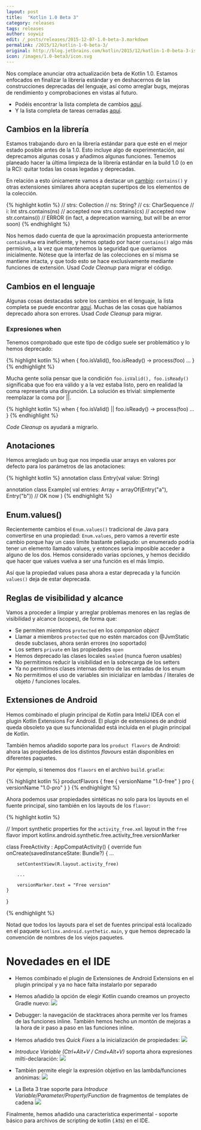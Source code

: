```yaml
---
layout: post
title:  "Kotlin 1.0 Beta 3"
category: releases
tags: releases
author: soywiz
edit: /_posts/releases/2015-12-07-1.0-beta-3.markdown
permalink: /2015/12/kotlin-1-0-beta-3/
original: http://blog.jetbrains.com/kotlin/2015/12/kotlin-1-0-beta-3-is-out/
icon: /images/1.0-beta3/icon.svg
---
```


Nos complace anunciar otra actualización beta de Kotlin 1.0. Estamos enfocados en finalizar
la librería estándar y en deshacernos de las construcciones deprecadas del lenguaje, así como
arreglar bugs, mejoras de rendimiento y comprobaciones en vistas al futuro.

* Podéis encontrar la lista completa de cambios [aquí](https://github.com/JetBrains/kotlin/releases/tag/build-1.0.0-beta-3595).
* Y la lista completa de tareas cerradas [aquí](https://youtrack.jetbrains.com/issues/KT?q=%23Major+%23Critical+%23Resolved+-Obsolete+-%7BEclipse+Plugin%7D+resolved+date%3A+2015-11-16+..+2015-11-30).

## Cambios en la librería

Estamos trabajando duro en la librería estándar para que esté en el mejor estado posible
antes de la 1.0. Esto incluye algo de experimentación, así deprecamos algunas cosas y añadimos algunas funciones. Tenemos planeado hacer la última limpieza de la librería estándar en la build 1.0 (o en la RC): quitar todas las cosas legadas y deprecadas.

En relación a esto únicamente vamos a destacar un [cambio](https://github.com/JetBrains/kotlin/releases/tag/build-1.0.0-beta-3595): `contains()`
y otras extensiones similares ahora aceptan supertipos de los elementos de la colección.

{% highlight kotlin %}
// strs: Collection<String>
// ns: String?
// cs: CharSequence
// i: Int
strs.contains(ns) // accepted now
strs.contains(cs) // accepted now
str.contains(i) // ERROR (in fact, a deprecation warning, but will be an error soon)
{% endhighlight %}
 
Nos hemos dado cuenta de que la aproximación propuesta anteriormente `containsRaw` era ineficiente, y hemos optado por hacer `contains()` algo más permisivo, a la vez que
mantenemos la seguridad que queríamos inicialmente. Nótese que la interfaz de las colecciones
en sí misma se mantiene intacta, y que todo esto se hace exclusivamente mediante funciones de extensión. Usad *Code Cleanup* para migrar el código.

## Cambios en el lenguaje

Algunas cosas destacadas sobre los cambios en el lenguaje, la lista completa se puede
encontrar [aquí](https://github.com/JetBrains/kotlin/releases/tag/build-1.0.0-beta-3595).
Muchas de las cosas que habíamos deprecado ahora son errores. Usad *Code Cleanup* para migrar.

### Expresiones when

Tenemos comprobado que este tipo de código suele ser problemático y lo hemos deprecado:

{% highlight kotlin %}
when {
    foo.isValid(), foo.isReady() -> process(foo)
    ...
}
{% endhighlight %}

Mucha gente solía pensar que la condición `foo.isValid(), foo.isReady()` significaba que foo era válido y a la vez estaba listo, pero en realidad la coma representa una disyunción. La solución es trivial: simplemente reemplazar la coma por ||.

{% highlight kotlin %}
when {
    foo.isValid() || foo.isReady() -> process(foo)
    ...
}
{% endhighlight %}
 
*Code Cleanup* os ayudará a migrarlo.

## Anotaciones

Hemos arreglado un bug que nos impedía usar arrays en valores por defecto para los parámetros de las anotaciones:

{% highlight kotlin %}
annotation class Entry(val value: String)

annotation class Example(
        val entries: Array<Entry> = arrayOf(Entry("a"), Entry("b")) // OK now
)
{% endhighlight %}
 
## Enum.values()

Recientemente cambios el `Enum.values()` tradicional de Java para convertirse en una propiedad: `Enum.values`, pero vamos a revertir este cambio porque hay un caso límite bastante peliagudo: un enumerado podría tener un elemento llamado values, y entonces sería imposible acceder a alguno de los dos. Hemos considerado varias opciones, y hemos decidido que hacer que values vuelva a ser una función es el más limpio.

Así que la propiedad values pasa ahora a estar deprecada y la función `values()` deja de estar deprecada.

## Reglas de visibilidad y alcance

Vamos a proceder a limpiar y arreglar problemas menores en las reglas de visibilidad y alcance (scopes), de forma que:

* Se permiten miembros `protected` en los *companion object*
* Llamar a miembros `protected` que no estén marcados con @JvmStatic desde subclases, ahora serán errores (no soportado)
* Los setters `private` en las propiedades `open`
* Hemos deprecado las clases locales `sealed` (nunca fueron usables)
* No permitimos reducir la visibilidad en la sobrecarga de los setters
* Ya no permitimos clases internas dentro de las entradas de los enum
* No permitimos el uso de variables sin inicializar en lambdas / literales de objeto / funciones locales.


## Extensiones de Android

Hemos combinado el plugin principal de Kotlin para InteliJ IDEA con el plugin Kotlin Extensions For Android. El plugin de extensiones de android queda obsoleto ya que su funcionalidad está incluída en el plugin principal de Kotlin.

También hemos añadido soporte para los `product flavors` de Android: ahora las propiedades de los distintos *flavours* están disponibles en diferentes paquetes.

Por ejemplo, si tenemos dos `flavors` en el archivo `build.gradle`:

{% highlight kotlin %}
productFlavors {
    free {
        versionName "1.0-free"
    }
    pro {
        versionName "1.0-pro"
    }
}
{% endhighlight %}

Ahora podemos usar propiedades sintéticas no solo para los layouts en el fuente principal, sino también en los layouts de los `flavor`:

{% highlight kotlin %}

// Import synthetic properties for the `activity_free.xml` layout in the `free` flavor
import kotlinx.android.synthetic.free.activity_free.versionMarker

class FreeActivity : AppCompatActivity() {
    override fun onCreate(savedInstanceState: Bundle?) {
        ...

        setContentView(R.layout.activity_free)

        ...

        versionMarker.text = "Free version"
    }
}

{% endhighlight %}

Notad que todos los layouts para el set de fuentes principal está localizado en el paquete `kotlinx.android.synthetic.main`, y que hemos deprecado la convención de nombres de los viejos paquetes.

# Novedades en el IDE

* Hemos combinado el plugin de Extensiones de Android Extensions en el plugin principal y ya no hace falta instalarlo por separado
* Hemos añadido la opción de elegir Kotlin cuando creamos un proyecto Gradle nuevo:
![](/images/1.0-beta3/gradle.png)

* Debugger: la navegación de stacktraces ahora permite ver los frames de las funciones inline. También hemos hecho un montón de mejoras a la hora de ir paso a paso en las funciones inline.

* Hemos añadido tres *Quick Fixes* a la inicialización de propiedades:
![](/images/1.0-beta3/propertyInitQuickFix.gif)

* *Introduce Variable (Ctrl+Alt+V / Cmd+Alt+V)* soporta ahora expresiones milti-declaración:
![](/images/1.0-beta3/destructuring.gif)


* También permite elegir la expresión objetivo en las lambda/funciones anónimas:
![](/images/1.0-beta3/container.gif)

* La Beta 3 trae soporte para *Introduce Variable/Parameter/Property/Function* de fragmentos de templates de cadena
![](/images/1.0-beta3/templates.gif)

Finalmente, hemos añadido una característica experimental - soporte básico para archivos de scripting de kotlin (.kts) en el IDE.